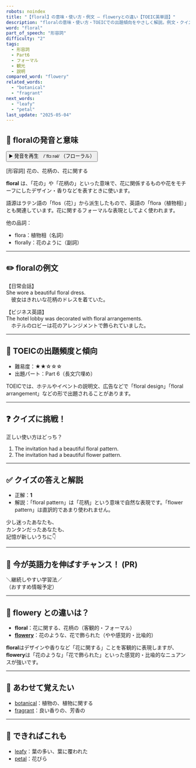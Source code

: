 ```yaml
---
robots: noindex
title: "【floral】の意味・使い方・例文 ― floweryとの違い【TOEIC英単語】"
description: "floralの意味・使い方・TOEICでの出題傾向をやさしく解説。例文・クイズ付きでfloweryとの違いもわかりやすく学べます。"
word: "floral"
part_of_speech: "形容詞"
difficulty: "2"
tags:
  - 形容詞
  - Part6
  - フォーマル
  - 観光
  - 説明
compared_word: "flowery"
related_words:
  - "botanical"
  - "fragrant"
next_words:
  - "leafy"
  - "petal"
last_update: "2025-05-04"
---
```


## 🔰 floralの発音と意味

<button class="play-audio" onclick="playTTS('floral')">
  <span class="play-audio-main">
    ▶️ 発音を再生　/ˈflɔːrəl/
  </span>
  <span class="play-audio-sub">
    （フローラル）
  </span>
</button>

[形容詞] 花の、花柄の、花に関する

**floral** は、「花の」や「花柄の」といった意味で、花に関係するものや花をモチーフにしたデザイン・香りなどを表すときに使います。

語源はラテン語の「flos（花）」から派生したもので、英語の「flora（植物相）」とも関連しています。花に関するフォーマルな表現としてよく使われます。

他の品詞：  
- flora：植物相（名詞）
- florally：花のように（副詞）

---

## ✏️ floralの例文

【日常会話】  
She wore a beautiful floral dress.  
　彼女はきれいな花柄のドレスを着ていた。

【ビジネス英語】  
The hotel lobby was decorated with floral arrangements.  
　ホテルのロビーは花のアレンジメントで飾られていました。

---

## 🎯 TOEICの出題頻度と傾向

- 難易度：★★☆☆☆
- 出題パート：Part 6（長文穴埋め）

TOEICでは、ホテルやイベントの説明文、広告などで「floral design」「floral arrangement」などの形で出題されることがあります。

---

## ❓ クイズに挑戦！

正しい使い方はどっち？

1. The invitation had a beautiful floral pattern.  
2. The invitation had a beautiful flower pattern.

---

## ✅ クイズの答えと解説

- 正解：**1**
- 解説：「floral pattern」は「花柄」という意味で自然な表現です。「flower pattern」は直訳的であまり使われません。

少し迷ったあなたも、  
カンタンだったあなたも、  
記憶が新しいうちに👇️

---

## 🚀 今が英語力を伸ばすチャンス！ (PR)

<div class="info-center">
＼継続しやすい学習法／<br>  
（おすすめ情報予定）
</div>

---

## 🤔  flowery との違いは？

- **floral**：花に関する、花柄の（客観的・フォーマル）
- **[flowery](/flowery)**：花のような、花で飾られた（やや感覚的・比喩的）

**floral**はデザインや香りなど「花に関する」ことを客観的に表現しますが、**flowery**は「花のような」「花で飾られた」といった感覚的・比喩的なニュアンスが強いです。

---

## 🧩 あわせて覚えたい

- [botanical](/botanical)：植物の、植物に関する
- [fragrant](/fragrant)：良い香りの、芳香の

---

## 📖 できればこれも

- [leafy](/leafy)：葉の多い、葉に覆われた
- [petal](/petal)：花びら

<!-- cvid: aid45_bid09 -->

